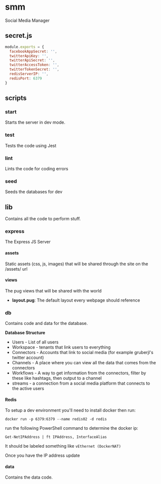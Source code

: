 # smm
Social Media Manager

## secret.js

```JavaScript
module.exports = {
  facebookAppSecret: '',
  twitterApiKey: '',
  twitterApiSecret: '',
  twitterAccessToken: '',
  twitterTokenSecret: '',
  redisServerIP: '',
  redisPort: 6379
}
```

## scripts

### start

Starts the server in dev mode.

### test

Tests the code using Jest

### lint

Lints the code for coding errors

### seed

Seeds the databases for dev

## lib

Contains all the code to perform stuff.

### express

The Express JS Server

#### assets

Static assets (css, js, images) that will be shared through the site on the /assets/ url

#### views

The pug views that will be shared with the world

* **layout.pug**: The default layout every webpage should reference

### db

Contains code and data for the database.

**Database Structure**
* Users - List of all users
* Workspace - tenants that link users to everything
* Connectors - Accounts that link to social media (for example gruberjl's twitter account)
* Channels - A place where you can view all the data that comes from the connectors
* Workflows - A way to get information from the connectors, filter by these like hashtags, then output to a channel
* streams - a connection from a social media platform that connects to the active users

#### Redis

To setup a dev environment you'll need to install docker then run:

`docker run -p 6379:6379 --name redis02 -d redis`

run the following PowerShell command to determine the docker ip:

`Get-NetIPAddress | ft IPAddress, InterfaceAlias`

It should be labeled something like `vEthernet (DockerNAT)`

Once you have the IP address update

#### data

Contains the data code.
